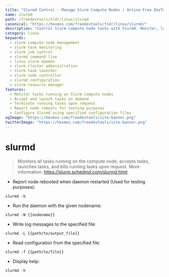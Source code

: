 ```yaml
---
title: "Slurmd Control - Manage Slurm Compute Nodes | Online Free DevTools by Hexmos"
name: slurmd
path: /freedevtools/tldr/linux/slurmd
canonical: "https://hexmos.com/freedevtools/tldr/linux/slurmd/"
description: "Control Slurm compute node tasks with Slurmd. Monitor, launch, and manage tasks on your Slurm cluster. Free online tool, no registration required."
category: linux
keywords:
  - slurm compute node management
  - slurm task monitoring
  - slurm job control
  - slurmd command line
  - linux slurm daemon
  - slurm cluster administration
  - slurm task launcher
  - slurm node controller
  - slurmd configuration
  - slurm resource manager
features:
  - Monitor tasks running on Slurm compute nodes
  - Accept and launch tasks on demand
  - Terminate running tasks upon request
  - Report node reboots for testing purposes
  - Configure Slurmd using specified configuration files
ogImage: "https://hexmos.com/freedevtools/site-banner.png"
twitterImage: "https://hexmos.com/freedevtools/site-banner.png"
---
```


# slurmd

> Monitors all tasks running on the compute node, accepts tasks, launches tasks, and kills running tasks upon request.
> More information: <https://slurm.schedmd.com/slurmd.html>.

- Report node rebooted when daemon restarted (Used for testing purposes):

`slurmd -b`

- Run the daemon with the given nodename:

`slurmd -N {{nodename}}`

- Write log messages to the specified file:

`slurmd -L {{path/to/output_file}}`

- Read configuration from the specified file:

`slurmd -f {{path/to/file}}`

- Display help:

`slurmd -h`
